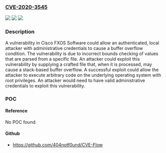 ### [CVE-2020-3545](https://cve.mitre.org/cgi-bin/cvename.cgi?name=CVE-2020-3545)
![](https://img.shields.io/static/v1?label=Product&message=Cisco%20Firepower%20Extensible%20Operating%20System%20(FXOS)%20&color=blue)
![](https://img.shields.io/static/v1?label=Version&message=n%2Fa&color=blue)
![](https://img.shields.io/static/v1?label=Vulnerability&message=CWE-119&color=brighgreen)

### Description

A vulnerability in Cisco FXOS Software could allow an authenticated, local attacker with administrative credentials to cause a buffer overflow condition. The vulnerability is due to incorrect bounds checking of values that are parsed from a specific file. An attacker could exploit this vulnerability by supplying a crafted file that, when it is processed, may cause a stack-based buffer overflow. A successful exploit could allow the attacker to execute arbitrary code on the underlying operating system with root privileges. An attacker would need to have valid administrative credentials to exploit this vulnerability.

### POC

#### Reference
No POC found.

#### Github
- https://github.com/404notf0und/CVE-Flow

